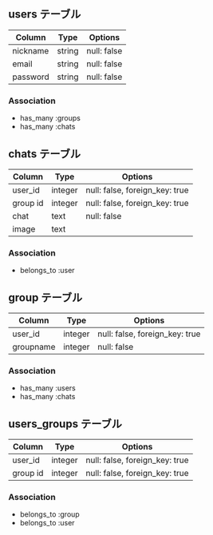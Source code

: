 
## users テーブル
|Column|Type|Options|
|------|----|-------|
|nickname|string|null: false|
|email|string|null: false|
|password|string|null: false|

### Association
- has_many :groups
- has_many :chats




## chats テーブル
|Column|Type|Options|
|------|----|-------|
|user_id|integer|null: false, foreign_key: true|
|group id|integer|null: false, foreign_key: true|
|chat|text|null: false|
|image|text| |

### Association
- belongs_to :user





## group テーブル
|Column|Type|Options|
|------|----|-------|
|user_id|integer|null: false, foreign_key: true|
|groupname|integer|null: false|

### Association
- has_many :users
- has_many :chats





## users_groups テーブル
|Column|Type|Options|
|------|----|-------|
|user_id|integer|null: false, foreign_key: true|
|group id|integer|null: false, foreign_key: true|

### Association
- belongs_to :group
- belongs_to :user